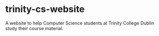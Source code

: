 # trinity-cs-website
A website to help Computer Science students at Trinity College Dublin study their course material.
